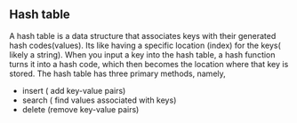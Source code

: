 
## Hash table

 A hash table is a data structure that associates keys with their generated hash codes(values). Its like having a specific location (index) for the keys( likely a string).
 When you input a key into the hash table, a hash function turns it into a hash code, which then becomes the location where that key is stored.
 The hash table has three primary methods, namely,

- insert ( add key-value pairs)
- search ( find values associated with keys)
- delete (remove key-value pairs)